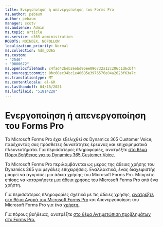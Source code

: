 ```yaml
---
title: Ενεργοποίηση ή απενεργοποίηση του Forms Pro
ms.author: pebaum
author: pebaum
manager: scotv
ms.audience: Admin
ms.topic: article
ms.service: o365-administration
ROBOTS: NOINDEX, NOFOLLOW
localization_priority: Normal
ms.collection: Adm_O365
ms.custom:
- "2546"
- "9000672"
ms.openlocfilehash: c4fad42beb2eebd96ee096732a12c206c1d6cbf4
ms.sourcegitcommit: 8bc60ec34bc1e40685e3976576e04a2623f63a7c
ms.translationtype: MT
ms.contentlocale: el-GR
ms.lasthandoff: 04/15/2021
ms.locfileid: "51814228"
---
```

# <a name="enable-or-disable-forms-pro"></a>Ενεργοποίηση ή απενεργοποίηση του Forms Pro

Το Microsoft Forms Pro έχει εξελιχθεί σε Dynamics 365 Customer Voice, παρέχοντάς σας πρόσθετες δυνατότητες έρευνας και επιχειρηματικά πλεονεκτήματα. Για περισσότερες πληροφορίες, ανατρέξτε [στο θέμα Πόροι βοήθειας για το Dynamics 365 Customer Voice.](https://go.microsoft.com/fwlink/p/?linkid=2128357)  

Το Microsoft Forms Pro περιλαμβάνεται ως μέρος της άδειας χρήσης του Dynamics 365 για μεγάλες επιχειρήσεις. Εναλλακτικά, ένας διαχειριστής μπορεί να αγοράσει μια άδεια χρήσης του Microsoft Forms Pro. Μπορείτε επίσης να καταργήσετε μια άδεια χρήσης του Microsoft Forms Pro από ένα χρήστη.  

Για περισσότερες πληροφορίες σχετικά με τις άδειες χρήσης, [ανατρέξτε στο θέμα Αγορά του Microsoft Forms Pro](https://docs.microsoft.com/forms-pro/purchase#purchase-microsoft-forms-pro-for-users-in-a-dynamics-365-tenant) και Απενεργοποίηση του Microsoft Forms Pro για ένα [χρήστη.](https://docs.microsoft.com/forms-pro/purchase#disable-microsoft-forms-pro-for-a-user-1)
  
Για πόρους βοήθειας, ανατρέξτε [στο θέμα Αντιμετώπιση προβλημάτων στο Forms Pro.](https://docs.microsoft.com/forms-pro/troubleshoot)